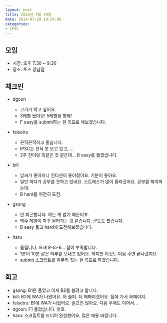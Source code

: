 ```yaml
---
layout: post
title: 2014년 7월 29일
date: 2014-07-29 19:54:00
categories:
- IPSC
---
```


## 모임

* 시간: 오후 7:30 ~ 9:30
* 장소: 토즈 강남점

## 체크인

* dgoon
    * 고기가 먹고 싶어요.
    * 3레벨 됐어요! 5레벨을 향해!
    * F easy를 submit하는 걸 목표로 해보겠습니다.

* falsetru
    * 끈적끈적하고 좋습니다.
    * IPSC는 전혀 못 보고 있고, ...
    * 2주 전이랑 똑같은 것 같은데... B easy를 풀겠습니다.

* bill
    * 날씨가 좋아지니 컨디션이 좋아졌어요. 기분이 좋아요.
    * 일만 하다가 공부를 못하고 있네요. 스트레스가 많이 올라갔어요. 공부를 해야하는데.
    * B hard를 여전히 도전.

* gsong
    * 안 피곤합니다. 하는 게 없기 때문이죠.
    * 백수 레벨이 자꾸 올라가는 것 같습니다. 군도도 봤습니다.
    * B easy 풀고 hard에 도전해보겠습니다.

* haru
    * 졸립니다. 요새 9-to-6... 잠이 부족합니다.
    * 1분이 10분 같은 하루를 보내고 있어요. 하지만 이것도 다음 주면 끝나겠지요.
    * submit 스크립트를 마무리 짓는 걸 목표로 하겠습니다.

## 회고

* gsong: B1은 풀었고 이제 B2를 볼려고 합니다.
* bill: B2에 WA가 나왔어요. 아 슬퍼. 더 해봐야겠어요. 집에 가서 꼭해야지.
* falsetru: B1에 WA가 나왔어요. 슬프진 않아요. 다음 주에도 이어서...
* dgoon: F1 풀었습니다. 얏호.
* haru: 스크립트를 드디어 완성했어요. 많은 애용 바랍니다.
